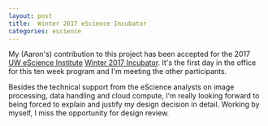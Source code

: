 ```yaml
---
layout: post
title:  Winter 2017 eScience Incubator
categories: escience
---
```


My (Aaron's) contribution to this project has been accepted for the 2017 [UW eScience Institute](http://escience.washington.edu/) [Winter 2017 Incubator](https://github.com/uwescience/incubator2017).   It's the first day in the office for this ten week program and I'm meeting the other participants.

Besides the technical support from the eScience analysts on image processing, data handling and cloud compute, I'm really looking forward to being forced to explain and justify my design decision in detail.   Working by myself, I miss the opportunity for design review.
